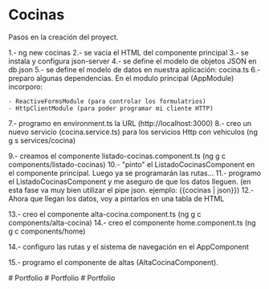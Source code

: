 # Cocinas

Pasos en la creación del proyect.

1.- ng new cocinas
2.- se vacia el HTML del componente principal
3.- se instala y configura json-server
4.- se define el modelo de objetos JSON en db.json
5.- se define el modelo de datos en nuestra aplicación: cocina.ts
6.- preparo algunas dependencias. En el modulo principal (AppModule) incorporo: 
    
    - ReactiveFormsModule (para controlar los formulatrios)
    - HttpClientModule (para poder programar mi cliente HTTP)

7.- programo en environment.ts la URL (http://localhost:3000)
8.- creo un nuevo servicio (cocina.service.ts) para los servicios Http con vehiculos (ng g s services/cocina)

9.- creamos el componente listado-cocinas.component.ts (ng g c components/listado-cocinas)
10.- "pinto" el ListadoCocinasComponent en el componente principal. Luego ya se programarán las rutas...
11.- programo el ListadoCocinasComponent y me aseguro de que los datos lleguen. (en esta fase va muy bien utilizar el pipe json. ejemplo: {{cocinas | json}})
12.- Ahora que llegan los datos, voy a pintarlos en una tabla de HTML 

13.- creo el componente alta-cocina.component.ts (ng g c components/alta-cocina)
14.- creo el componente home.component.ts (ng g c components/home)

14.- configuro las rutas y el sistema de navegación en el AppComponent 

15.- programo el componente de altas (AltaCocinaComponent).









#   P o r t f o l i o 
 
 #   P o r t f o l i o 
 
 
#   P o r t f o l i o  
 